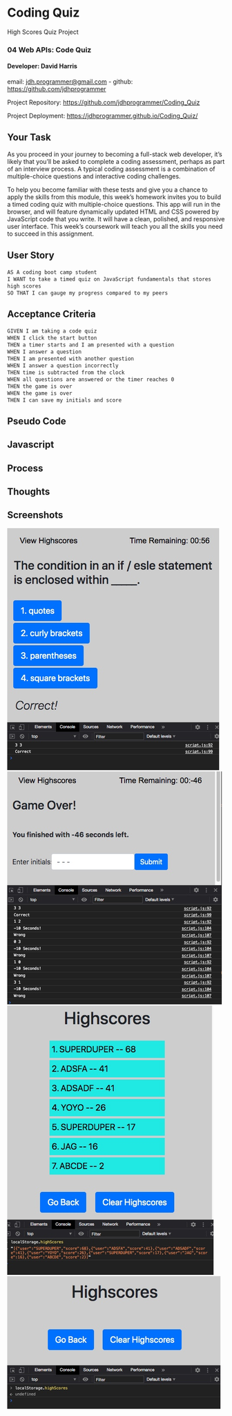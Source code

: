# Coding Quiz
High Scores Quiz Project

### 04 Web APIs: Code Quiz

#### Developer: David Harris
email: jdh.programmer@gmail.com - 
github: https://github.com/jdhprogrammer

Project Repository: https://github.com/jdhprogrammer/Coding_Quiz

Project Deployment: https://jdhprogrammer.github.io/Coding_Quiz/

## Your Task

As you proceed in your journey to becoming a full-stack web developer, it’s likely that you’ll be asked to complete a coding assessment, perhaps as part of an interview process. A typical coding assessment is a combination of multiple-choice questions and interactive coding challenges. 

To help you become familiar with these tests and give you a chance to apply the skills from this module, this week’s homework invites you to build a timed coding quiz with multiple-choice questions. This app will run in the browser, and will feature dynamically updated HTML and CSS powered by JavaScript code that you write. It will have a clean, polished, and responsive user interface. This week’s coursework will teach you all the skills you need to succeed in this assignment.


## User Story

```
AS A coding boot camp student
I WANT to take a timed quiz on JavaScript fundamentals that stores high scores
SO THAT I can gauge my progress compared to my peers
```


## Acceptance Criteria

```
GIVEN I am taking a code quiz
WHEN I click the start button
THEN a timer starts and I am presented with a question
WHEN I answer a question
THEN I am presented with another question
WHEN I answer a question incorrectly
THEN time is subtracted from the clock
WHEN all questions are answered or the timer reaches 0
THEN the game is over
WHEN the game is over
THEN I can save my initials and score
```

## Pseudo Code



## Javascript 



## Process


## Thoughts


## Screenshots

![Screenshot of Code](Assets/Screenshots/Quiz_running--Timer_counting--correct_answer-note.jpeg?raw=true "Code")
![Screenshot of Code](Assets/Screenshots/Subtract_time_for_wrong_answers.jpeg?raw=true "Code")
![Screenshot of Code](Assets/Screenshots/Scores_Sorted_HightoLow--LocalStorage.jpeg?raw=true "Code")
![Screenshot of Code](Assets/Screenshots/Cleared_local_Storage.jpeg?raw=true "Code")
